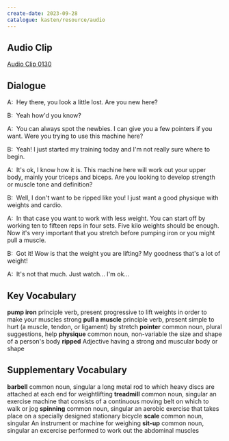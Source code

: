 ```yaml
---
create-date: 2023-09-28
catalogue: kasten/resource/audio
---
```


## Audio Clip
[Audio Clip 0130](https://archive.org/download/englishpod_all/englishpod_0130dg.mp3)

## Dialogue
A:  Hey there, you look a little lost.  Are you new here?

B:  Yeah how'd you know?

A:  You can always spot the newbies.  I can give you a few pointers if you want.  Were you trying to use this machine here?

B:  Yeah! I just started my training today and I'm not really sure where to begin.

A:  It's ok, I know how it is.  This machine here will work out your upper body, mainly your triceps and biceps.  Are you looking to develop strength or muscle tone and definition?

B:  Well, I don't want to be ripped like you! I just want a good physique with weights and cardio.

A:  In that case you want to work with less weight.  You can start off by working  ten to fifteen reps in four sets.  Five kilo weights should be enough.  Now it's very important that you stretch before pumping iron or you might pull a muscle.

B:  Got it! Wow is that the weight you are lifting?  My goodness that's a lot of weight!

A:  It's not that much. Just watch... I'm ok...

## Key Vocabulary
**pump iron**       principle verb, present progressive   to lift weights in order to make your muscles strong
**pull a muscle**   principle verb, present simple        to hurt (a muscle, tendon, or ligament) by stretch
**pointer**         common noun, plural                   suggestions, help
**physique**        common noun, non-variable             the size and shape of a person's body
**ripped**          Adjective                             having a strong and muscular body or shape

## Supplementary Vocabulary
**barbell**     common noun, singular   a long metal rod to which heavy discs are attached at each end for weightlifting
**treadmill**   common noun, singular   an exercise machine that consists of a continuous moving belt on which to walk or jog
**spinning**    common noun, singular   an aerobic exercise that takes place on a specially designed stationary bicycle
**scale**       common noun, singular   An instrument or machine for weighing
**sit-up**      common noun, singular   an excercise performed to work out the abdominal muscles
